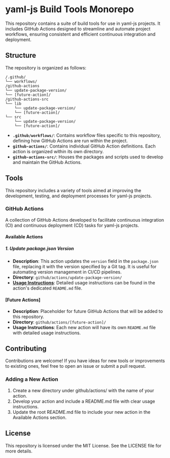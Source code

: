 # yaml-js Build Tools Monorepo

This repository contains a suite of build tools for use in yaml-js projects. It includes GitHub Actions designed to streamline and automate project workflows, ensuring consistent and efficient continuous integration and deployment.

## Structure

The repository is organized as follows:

```
/.github/
└── workflows/
/github-actions
└── update-package-version/
└── [future-action]/
/github-actions-src
└── lib
    └── update-package-version/
    └── [future-action]/
└── src
    └── update-package-version/
    └── [future-action]/
```

- **`.github/workflows/`**: Contains workflow files specific to this repository, defining how GitHub Actions are run within the project.
- **`github-actions/`**: Contains individual GitHub Action definitions. Each action is organized within its own directory.
- **`github-actions-src/`**: Houses the packages and scripts used to develop and maintain the GitHub Actions.

## Tools

This repository includes a variety of tools aimed at improving the development, testing, and deployment processes for yaml-js projects.

### GitHub Actions

A collection of GitHub Actions developed to facilitate continuous integration (CI) and continuous deployment (CD) tasks for yaml-js projects.

#### Available Actions

##### 1. Update package.json Version

- **Description**: This action updates the `version` field in the `package.json` file, replacing it with the version specified by a Git tag. It is useful for automating version management in CI/CD pipelines.
- **Directory**: `github/actions/update-package-version/`
- **[Usage Instructions](github/actions/update-package-version/README.md)**: Detailed usage instructions can be found in the action's dedicated `README.md` file.

#### [Future Actions]

- **Description**: Placeholder for future GitHub Actions that will be added to this repository.
- **Directory**: `github/actions/[future-action]/`
- **Usage Instructions**: Each new action will have its own `README.md` file with detailed usage instructions.

## Contributing

Contributions are welcome! If you have ideas for new tools or improvements to existing ones, feel free to open an issue or submit a pull request.

### Adding a New Action

1. Create a new directory under github/actions/ with the name of your action.
2. Develop your action and include a README.md file with clear usage instructions.
3. Update the root README.md file to include your new action in the Available Actions section.

## License

This repository is licensed under the MIT License. See the LICENSE file for more details.


